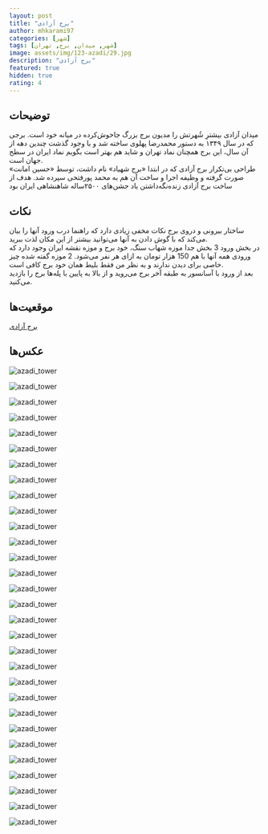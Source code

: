 ```yaml
---
layout: post
title: "برج آزادی"
author: mhkarami97
categories: [شهر]
tags: [شهر, میدان, برج, تهران]
image: assets/img/123-azadi/29.jpg
description: "برج آزادی"
featured: true
hidden: true
rating: 4
---
```


## توضیحات
میدان آزادی بیشترِ شُهرتش را مدیون برج بزرگ جاخوش‌کرده در میانه خود است. برجی که در سال ۱۳۴۹ به دستور محمدرضا پهلوی ساخته شد و با وجود گذشت چندین دهه از آن سال‌، این برج همچنان نماد تهران و شاید هم بهتر است بگویم نماد ایران در سطح جهان است.  
طراحی بی‌تکرار برج آزادی که در ابتدا «برج شهیاد» نام داشت، توسط «حسین امانت» صورت گرفته و وظیفه اجرا و ساخت آن هم به محمد پورفتحی سپرده شد. هدف از ساخت برج آزادی زنده‌نگه‌داشتن یاد جشن‌های ۲۵۰۰ساله شاهنشاهی ایران بود   

## نکات
ساختار بیرونی و دروی برج نکات مخفی زیادی دارد که راهنما درب ورود آنها را بیان می‌کند که با گوش دادن به آنها می‌توانید بیشتر از این مکان لذت ببرید.  
در بخش ورود 3 بخش جدا موزه شهاب سنگ، خود برج و موزه نقشه ایران وجود دارد که ورودی همه آنها با هم 150 هزار تومان به ازای هر نفر می‌شود. 2 موزه گفته شده چیز خاصی برای دیدن ندارند و به نظر من فقط بلیط همان خود برج کافی است.  
بعد از ورود با آسانسور به طبقه آخر برج می‌روید و از بالا به پایین با پله‌ها برج را بازدید می‌کنید.  

## موقعیت‌ها
[برج آزادی](https://www.google.com/maps/place/Azadi+Tower/@35.6997548,51.33513,17z/data=!4m15!1m8!3m7!1s0x3f8dfe05737fbcc9:0x274833de5c05c70c!2sAzadi+Square,+Tehran,+Iran!3b1!8m2!3d35.6992746!4d51.337186!16s%2Fg%2F11bw3xcklb!3m5!1s0x3f8dfe05732c2e91:0xfcbec017befd15f4!8m2!3d35.6997326!4d51.3380361!16zL20vMDR4ZHMw?entry=ttu&g_ep=EgoyMDI1MDMzMS4wIKXMDSoASAFQAw%3D%3D)  

## عکس‌ها

![azadi_tower](/assets/img/123-azadi/01.jpg)  
  
![azadi_tower](/assets/img/123-azadi/02.jpg)  
  
![azadi_tower](/assets/img/123-azadi/03.jpg)  
  
![azadi_tower](/assets/img/123-azadi/04.jpg)  
  
![azadi_tower](/assets/img/123-azadi/05.jpg)  
  
![azadi_tower](/assets/img/123-azadi/06.jpg)  
  
![azadi_tower](/assets/img/123-azadi/07.jpg)  
  
![azadi_tower](/assets/img/123-azadi/08.jpg)  
  
![azadi_tower](/assets/img/123-azadi/09.jpg)  
  
![azadi_tower](/assets/img/123-azadi/10.jpg)  
  
![azadi_tower](/assets/img/123-azadi/11.jpg)  
  
![azadi_tower](/assets/img/123-azadi/12.jpg)  
  
![azadi_tower](/assets/img/123-azadi/13.jpg)  
  
![azadi_tower](/assets/img/123-azadi/14.jpg)  
  
![azadi_tower](/assets/img/123-azadi/15.jpg)  
  
![azadi_tower](/assets/img/123-azadi/16.jpg)  
  
![azadi_tower](/assets/img/123-azadi/17.jpg)  
  
![azadi_tower](/assets/img/123-azadi/18.jpg)  
  
![azadi_tower](/assets/img/123-azadi/19.jpg)  
  
![azadi_tower](/assets/img/123-azadi/20.jpg)  
  
![azadi_tower](/assets/img/123-azadi/21.jpg)  
  
![azadi_tower](/assets/img/123-azadi/22.jpg)  
  
![azadi_tower](/assets/img/123-azadi/23.jpg)  
  
![azadi_tower](/assets/img/123-azadi/24.jpg)  
  
![azadi_tower](/assets/img/123-azadi/25.jpg)  
  
![azadi_tower](/assets/img/123-azadi/26.jpg)  
  
![azadi_tower](/assets/img/123-azadi/27.jpg)  
  
![azadi_tower](/assets/img/123-azadi/28.jpg)  
  
![azadi_tower](/assets/img/123-azadi/29.jpg)  
  
![azadi_tower](/assets/img/123-azadi/30.jpg)  